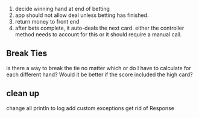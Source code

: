1. decide winning hand at end of betting
2. app should not allow deal unless betting has finished. 
3. return money to front end
4. after bets complete, it auto-deals the next card. either the controller method needs to account for this
or it should require a manual call.

## Break Ties
is there a way to break the tie no matter which or do I have to calculate
for each different hand? 
Would it be better if the score included the high card?

## clean up
change all println to log
add custom exceptions
get rid of Response
